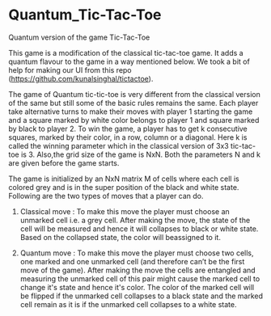 # Quantum_Tic-Tac-Toe
Quantum version of the game Tic-Tac-Toe

This game is a modification of the classical tic-tac-toe game. It adds a quantum flavour to the game in a way mentioned below. We took a bit of help for making our UI from this repo (https://github.com/kunalsinghal/tictactoe).

The game of Quantum tic-tic-toe is very different from the classical version of the same but still some of the basic rules remains the same. Each player take alternative turns to make their moves with player 1 starting the game and a square marked by white color belongs to player 1 and square marked by black to player 2.  To win the game, a player has to get k consecutive squares, marked by their color, in a row, column or a diagonal.  Here k is called the winning parameter which in the classical version of 3x3 tic-tac-toe is 3.  Also,the grid size of the game is NxN. Both the parameters N and k are given before the game starts.

The game is initialized by an NxN matrix M of cells where each cell is colored grey and is in the super position of the black and white state. Following are the two types of moves that a player can do.

1) Classical move : To make this move the player must choose an unmarked cell i.e. a grey cell.  After making the move, the state of the cell will be measured and hence it will collapses to black or white state. Based on the collapsed state, the color will beassigned to it.

2) Quantum move : To make this move the player must choose two cells, one marked and one unmarked cell (and therefore can’t be the first move of the game).  After making the move the cells are entangled and measuring the unmarked cell of this pair might cause the marked cell to change it's state and hence it's color. The color of the marked cell will be flipped if the unmarked cell collapses to a black state and the marked cell remain as it is if the unmarked cell collapses to a white state.

